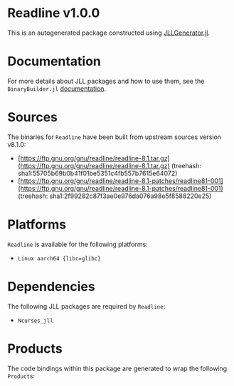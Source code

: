 # Readline v1.0.0
This is an autogenerated package constructed using [JLLGenerator.jl](https://github.com/JuliaPackaging/BinaryBuilder2.jl/tree/main/JLLGenerator.jl).

# Documentation
For more details about JLL packages and how to use them, see the `BinaryBuilder.jl` [documentation](https://docs.binarybuilder.org/stable/jll/).

# Sources
The binaries for `Readline` have been built from upstream sources version v8.1.0:

 - [https://ftp.gnu.org/gnu/readline/readline-8.1.tar.gz](https://ftp.gnu.org/gnu/readline/readline-8.1.tar.gz) (treehash: sha1:55705b69b0b41f01be5351c4fb557b7615e64072)
 - [https://ftp.gnu.org/gnu/readline/readline-8.1-patches/readline81-001](https://ftp.gnu.org/gnu/readline/readline-8.1-patches/readline81-001) (treehash: sha1:2f99282c87f3ae0e976da076a98e5f8588220e25)
# Platforms

`Readline` is available for the following platforms:

 - `Linux aarch64 {libc=glibc}`
# Dependencies
The following JLL packages are required by `Readline`:

 - `Ncurses_jll`
# Products

The code bindings within this package are generated to wrap the following `Product`s:
<TODO>

